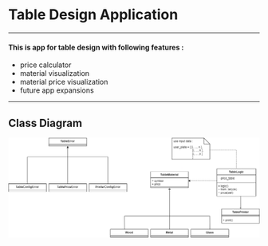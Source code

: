 # Table Design Application
___
#### This is app for table design with following features :
* price calculator
* material visualization
* material price visualization
* future app expansions
___

## Class Diagram
![](./images/UML_diagram_V1.2.png)
